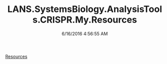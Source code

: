 ﻿---
title: LANS.SystemsBiology.AnalysisTools.CRISPR.My.Resources
date: 6/16/2016 4:56:55 AM
---

[Resources](T-LANS.SystemsBiology.AnalysisTools.CRISPR.My.Resources.Resources.html)
